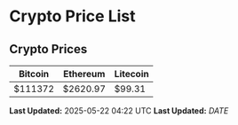 # Crypto Price List

## Crypto Prices
| Bitcoin | Ethereum | Litecoin |
| ------- | -------- | -------- |
| $111372 | $2620.97 | $99.31 |
**Last Updated:** 2025-05-22 04:22 UTC
**Last Updated:** $DATE$
